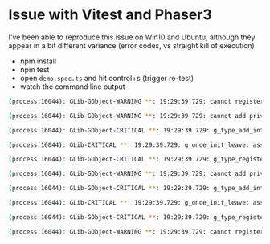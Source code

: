 # Issue with Vitest and Phaser3

I've been able to reproduce this issue on Win10 and Ubuntu, although they appear in a bit different variance (error codes, vs straight kill of execution)

* npm install
* npm test
* open `demo.spec.ts` and hit control+s (trigger re-test)
* watch the command line output

```bash
(process:16044): GLib-GObject-WARNING **: 19:29:39.729: cannot register existing type 'PangoFontMap'

(process:16044): GLib-GObject-WARNING **: 19:29:39.729: cannot add private field to invalid (non-instantiatable) type '<invalid>'

(process:16044): GLib-GObject-CRITICAL **: 19:29:39.729: g_type_add_interface_static: assertion 'G_TYPE_IS_INSTANTIATABLE (instance_type)' failed

(process:16044): GLib-CRITICAL **: 19:29:39.729: g_once_init_leave: assertion 'result != 0' failed

(process:16044): GLib-GObject-CRITICAL **: 19:29:39.729: g_type_register_static: assertion 'parent_type > 0' failed

(process:16044): GLib-GObject-WARNING **: 19:29:39.729: cannot add private field to invalid (non-instantiatable) type '<invalid>'

(process:16044): GLib-GObject-CRITICAL **: 19:29:39.729: g_type_add_interface_static: assertion 'G_TYPE_IS_INSTANTIATABLE (instance_type)' failed

(process:16044): GLib-CRITICAL **: 19:29:39.729: g_once_init_leave: assertion 'result != 0' failed

(process:16044): GLib-GObject-CRITICAL **: 19:29:39.729: g_type_register_static: assertion 'parent_type > 0' failed

(process:16044): GLib-GObject-WARNING **: 19:29:39.729: cannot register existing type 'PangoCairoFontMap'
```